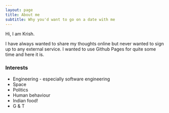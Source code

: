 ```yaml
---
layout: page
title: About me
subtitle: Why you'd want to go on a date with me
---
```


Hi, I am Krish.

I have always wanted to share my thoughts online but never wanted to sign up to
any external service. I wanted to use Github Pages for quite some time and here
it is.


### Interests

- Engineering - especially software engineering
- Space
- Politics
- Human behaviour
- Indian food!
- G & T

